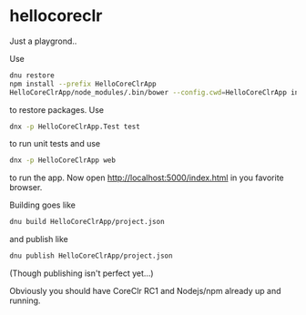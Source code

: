 # hellocoreclr
Just a playgrond..

Use 
```bash
dnu restore
npm install --prefix HelloCoreClrApp
HelloCoreClrApp/node_modules/.bin/bower --config.cwd=HelloCoreClrApp install
```
to restore packages. Use
```bash
dnx -p HelloCoreClrApp.Test test
```
to run unit tests and use
```bash
dnx -p HelloCoreClrApp web
```
to run the app. Now open <http://localhost:5000/index.html> in you favorite browser.

Building goes like
```bash
dnu build HelloCoreClrApp/project.json
```
and publish like
```bash
dnu publish HelloCoreClrApp/project.json
```
(Though publishing isn't perfect yet...)

Obviously you should have CoreClr RC1 and Nodejs/npm already up and running.